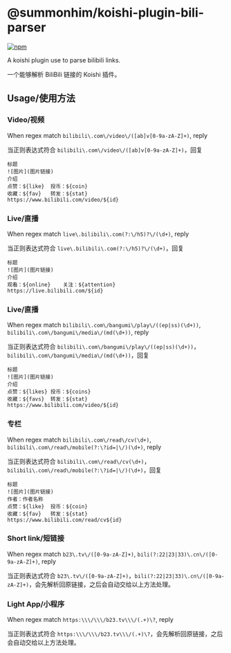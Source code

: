 # @summonhim/koishi-plugin-bili-parser

[![npm](https://img.shields.io/npm/v/@summonhim/koishi-plugin-bili-parser?style=flat-square)](https://www.npmjs.com/package/@summonhim/koishi-plugin-bili-parser)

A koishi plugin use to parse bilibili links.

一个能够解析 BiliBili 链接的 Koishi 插件。

## Usage/使用方法
### Video/视频
When regex match `bilibili\.com\/video\/([ab]v[0-9a-zA-Z]+)`, reply

当正则表达式符合 `bilibili\.com\/video\/([ab]v[0-9a-zA-Z]+)`，回复

```
标题
![图片](图片链接)
介绍
点赞：${like}	投币：${coin}
收藏：${fav}	转发：${stat}
https://www.bilibili.com/video/${id}
```

### Live/直播
When regex match `live\.bilibili\.com(?:\/h5)?\/(\d+)`, reply

当正则表达式符合 `live\.bilibili\.com(?:\/h5)?\/(\d+)`，回复

```
标题
![图片](图片链接)
介绍
观看：${online}	关注：${attention}
https://live.bilibili.com/${id}
```

### Live/直播
When regex match `bilibili\.com\/bangumi\/play\/((ep|ss)(\d+))`, `bilibili\.com\/bangumi\/media\/(md(\d+))`, reply

当正则表达式符合 `bilibili\.com\/bangumi\/play\/((ep|ss)(\d+))`，`bilibili\.com\/bangumi\/media\/(md(\d+))`，回复

```
标题
![图片](图片链接)
介绍
点赞：${likes}	投币：${coins}
收藏：${favs}	转发：${stat}
https://www.bilibili.com/video/${id}
```

### 专栏
When regex match `bilibili\.com\/read\/cv(\d+)`, `bilibili\.com\/read\/mobile(?:\?id=|\/)(\d+)`, reply

当正则表达式符合 `bilibili\.com\/read\/cv(\d+)`，`bilibili\.com\/read\/mobile(?:\?id=|\/)(\d+)`，回复

```
标题
![图片](图片链接)
作者：作者名称
点赞：${like}	投币：${coin}
收藏：${fav}	转发：${stat}
https://www.bilibili.com/read/cv${id}
```

### Short link/短链接
When regex match `b23\.tv\/([0-9a-zA-Z]+)`, `bili(?:22|23|33)\.cn\/([0-9a-zA-Z]+)`, reply

当正则表达式符合 `b23\.tv\/([0-9a-zA-Z]+)`，`bili(?:22|23|33)\.cn\/([0-9a-zA-Z]+)`，会先解析回原链接，之后会自动交给以上方法处理。

### Light App/小程序
When regex match `https:\\\/\\\/b23.tv\\\/(.+)\?`, reply

当正则表达式符合 `https:\\\/\\\/b23.tv\\\/(.+)\?`，会先解析回原链接，之后会自动交给以上方法处理。
